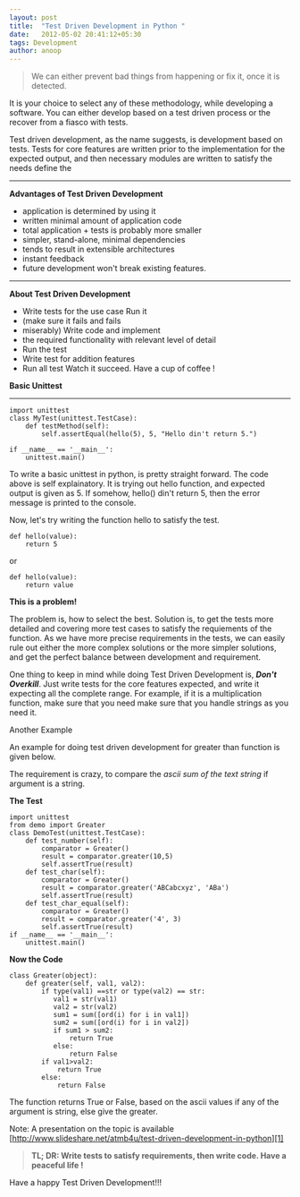 ```yaml
---
layout: post
title:  "Test Driven Development in Python "
date:   2012-05-02 20:41:12+05:30
tags: Development
author: anoop
---
```

> We can either prevent bad things from
> happening or fix it, once it is
> detected.

It is your choice to select any of these methodology, while developing a software. You can either develop based on a test driven process or the recover from a fiasco with tests.

Test driven development, as the name suggests, is development based on tests. Tests for core features are written prior to the implementation for the expected output, and then necessary modules are written to satisfy the needs define the 


----------



**Advantages of Test Driven Development**

 - application is determined by using it
 - written minimal amount of application code
 - total application + tests is probably more smaller
 - simpler, stand-alone, minimal dependencies
 - tends to result in extensible architectures
 - instant feedback
 - future development won't break existing features.
 


----------



**About Test Driven Development**

 - Write tests for the use case Run it
 - (make sure it fails and fails
 - miserably) Write code and implement
 - the required functionality with relevant level of detail 
 - Run the test
 - Write test for addition features 
 - Run all test Watch it succeed. Have a cup of coffee !



**Basic Unittest**


----------



    import unittest
    class MyTest(unittest.TestCase):
        def testMethod(self):
            self.assertEqual(hello(5), 5, "Hello din't return 5.")

    if __name__ == '__main__':
        unittest.main()

To write a basic unittest in python, is pretty straight forward. The code above is self explainatory. It is trying out hello function, and expected output is given as 5. If somehow, hello() din't return 5, then the error message is printed to the console.


Now, let's try writing the function hello to satisfy the test.

    def hello(value):
        return 5

or

    def hello(value):
        return value

**This is a problem!**

The problem is, how to select the best. Solution is, to get the tests more detailed and covering more test cases to satisfy the requiements of the function. As we have more precise requirements in the tests, we can easily rule out either the more complex solutions or the more simpler solutions, and get the perfect balance between development and requirement.


One thing to keep in mind while doing Test Driven Development is, ***Don't Overkill***. Just write tests for the core features expected, and write it expecting all the complete range. For example, if it is a multiplication function, make sure that you need make sure that you handle strings as you need it.

Another Example

An example for doing test driven development for greater than function is given below.

The requirement is crazy, to compare the *ascii sum of the text string* if argument is a string.

**The Test**

    import unittest
    from demo import Greater
    class DemoTest(unittest.TestCase):
        def test_number(self):
            comparator = Greater()
            result = comparator.greater(10,5)
            self.assertTrue(result)
        def test_char(self):
            comparator = Greater()
            result = comparator.greater('ABCabcxyz', 'ABa')
            self.assertTrue(result)
        def test_char_equal(self):
            comparator = Greater()
            result = comparator.greater('4', 3)
            self.assertTrue(result)
    if __name__ == '__main__':
        unittest.main()


**Now the Code**


    class Greater(object):
        def greater(self, val1, val2):
            if type(val1) ==str or type(val2) == str:
               val1 = str(val1)
               val2 = str(val2)
               sum1 = sum([ord(i) for i in val1])
               sum2 = sum([ord(i) for i in val2])
               if sum1 > sum2:
                   return True
               else:
                   return False
            if val1>val2:
                return True
            else:
                return False

The function returns True or False, based on the ascii values if any of the argument is  string, else give the greater.


Note: A presentation on the topic is available [http://www.slideshare.net/atmb4u/test-driven-development-in-python][1]

> **TL; DR:  Write tests to satisfy requirements, then write code. Have a peaceful life !**

  [1]: http://www.slideshare.net/atmb4u/test-driven-development-in-python

Have a happy Test Driven Development!!!


